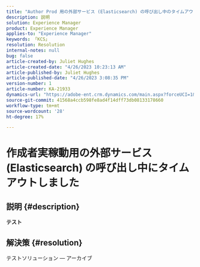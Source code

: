 ```yaml
---
title: "Author Prod 用の外部サービス (Elasticsearch) の呼び出し中のタイムアウト"
description: 説明
solution: Experience Manager
product: Experience Manager
applies-to: "Experience Manager"
keywords: 「KCS」
resolution: Resolution
internal-notes: null
bug: false
article-created-by: Juliet Hughes
article-created-date: "4/26/2023 10:23:13 AM"
article-published-by: Juliet Hughes
article-published-date: "4/26/2023 3:08:35 PM"
version-number: 1
article-number: KA-21933
dynamics-url: "https://adobe-ent.crm.dynamics.com/main.aspx?forceUCI=1&pagetype=entityrecord&etn=knowledgearticle&id=4c95f155-1ce4-ed11-a7c7-6045bd0061cb"
source-git-commit: 41568a4ccb598fe8ad4f14dff73db08133178660
workflow-type: tm+mt
source-wordcount: '28'
ht-degree: 17%

---
```


# 作成者実稼動用の外部サービス (Elasticsearch) の呼び出し中にタイムアウトしました

## 説明 {#description}


<b>テスト</b>


## 解決策 {#resolution}


テストソリューション — アーカイブ
